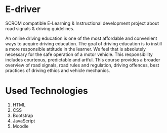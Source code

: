 # E-driver
SCROM compatible E-Learning &amp; Instructional development project about road signals &amp; driving guidelines.

An online driving education is one of the most affordable and convenient ways to acquire driving education. The goal of driving education is to instill a more responsible attitude in the learner. We feel that is absolutely necessary for the safe operation of a motor vehicle. This responsibility includes courteous, predictable and artful. This course provides a broader overview of road signals, road rules and regulation, driving offences, best practices of driving ethics and vehicle mechanics.


# Used Technologies

1. HTML
2. CSS
3. Bootstrap
4. JavaScript
5. Moodle
